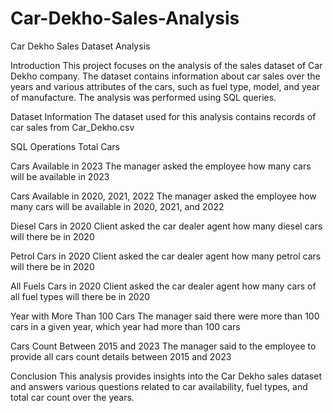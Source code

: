 # Car-Dekho-Sales-Analysis
Car Dekho Sales Dataset Analysis

Introduction
This project focuses on the analysis of the sales dataset of Car Dekho company. The dataset contains information about car sales over the years and various attributes of the cars, such as fuel type, model, and year of manufacture. The analysis was performed using SQL queries.

Dataset Information
The dataset used for this analysis contains records of car sales from Car_Dekho.csv

SQL Operations 
Total Cars

Cars Available in 2023
The manager asked the employee how many cars will be available in 2023

Cars Available in 2020, 2021, 2022
The manager asked the employee how many cars will be available in 2020, 2021, and 2022

Diesel Cars in 2020
Client asked the car dealer agent how many diesel cars will there be in 2020

Petrol Cars in 2020
Client asked the car dealer agent how many petrol cars will there be in 2020

All Fuels Cars in 2020
Client asked the car dealer agent how many cars of all fuel types will there be in 2020

Year with More Than 100 Cars
The manager said there were more than 100 cars in a given year, which year had more than 100 cars

Cars Count Between 2015 and 2023
The manager said to the employee to provide all cars count details between 2015 and 2023

Conclusion
This analysis provides insights into the Car Dekho sales dataset and answers various questions related to car availability, fuel types, and total car count over the years.

